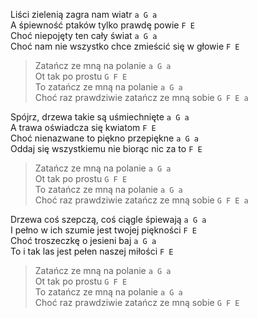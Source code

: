 Liści zielenią zagra nam wiatr  `a G a`  
A śpiewność ptaków tylko prawdę powie  `F E`  
Choć niepojęty ten cały świat  `a G a`  
Choć nam nie wszystko chce zmieścić się w głowie  `F E`  

> Zatańcz ze mną na polanie  `a G a`  
> Ot tak po prostu  `G F E`  
> To zatańcz ze mną na polanie  `a G a`  
> Choć raz prawdziwie zatańcz ze mną sobie  `G F E a`  

Spójrz, drzewa takie są uśmiechnięte  `a G a`  
A trawa oświadcza się kwiatom  `F E`  
Choć nienazwane to piękno przepiękne  `a G a`  
Oddaj się wszystkiemu nie biorąc nic za to  `F E`  

> Zatańcz ze mną na polanie  `a G a`  
> Ot tak po prostu  `G F E`  
> To zatańcz ze mną na polanie  `a G a`  
> Choć raz prawdziwie zatańcz ze mną sobie  `G F E a`  

Drzewa coś szepczą, coś ciągle śpiewają  `a G a`  
I pełno w ich szumie jest twojej piękności  `F E`  
Choć troszeczkę o jesieni baj  `a G a`  
To i tak las jest pełen naszej miłości  `F E`  

> Zatańcz ze mną na polanie  `a G a`  
> Ot tak po prostu  `G F E`  
> To zatańcz ze mną na polanie  `a G a`  
> Choć raz prawdziwie zatańcz ze mną sobie  `G F E`
